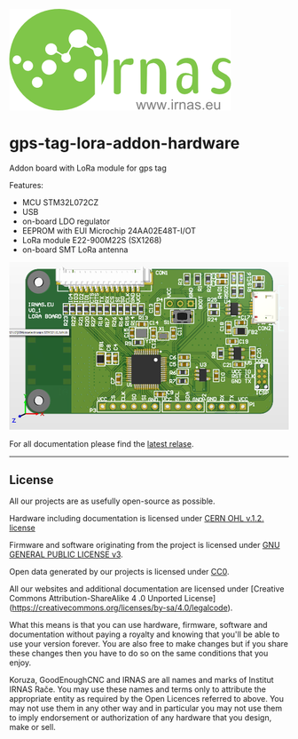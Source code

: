 ![irnas_logo](https://github.com/IRNAS/irnas-hardware-workflow/blob/master/irnas_templates/images/irnas_logo.png)

# gps-tag-lora-addon-hardware
Addon board with LoRa module for gps tag

Features:
* MCU STM32L072CZ
* USB
* on-board LDO regulator
* EEPROM with EUI Microchip 24AA02E48T-I/OT
* LoRa module E22-900M22S (SX1268)
* on-board SMT LoRa antenna

![board_model](https://github.com/IRNAS/gps-tag-lora-addon-hardware/blob/master/release/gps-tag-lora-addon/v0_1/2-gps-tag-lora-addon-Board%20Assembly/top_Capture.PNG)

For all documentation please find the [latest relase](https://github.com/IRNAS/gps-tag-lora-addon-hardware/releases).

---
## License

All our projects are as usefully open-source as possible.

Hardware including documentation is licensed under [CERN OHL v.1.2. license](http://www.ohwr.org/licenses/cern-ohl/v1.2)

Firmware and software originating from the project is licensed under [GNU GENERAL PUBLIC LICENSE v3](http://www.gnu.org/licenses/gpl-3.0.en.html).

Open data generated by our projects is licensed under [CC0](https://creativecommons.org/publicdomain/zero/1.0/legalcode).

All our websites and additional documentation are licensed under [Creative Commons Attribution-ShareAlike 4 .0 Unported License] (https://creativecommons.org/licenses/by-sa/4.0/legalcode).

What this means is that you can use hardware, firmware, software and documentation without paying a royalty and knowing that you'll be able to use your version forever. You are also free to make changes but if you share these changes then you have to do so on the same conditions that you enjoy.

Koruza, GoodEnoughCNC and IRNAS are all names and marks of Institut IRNAS Rače. 
You may use these names and terms only to attribute the appropriate entity as required by the Open Licences referred to above. You may not use them in any other way and in particular you may not use them to imply endorsement or authorization of any hardware that you design, make or sell.
